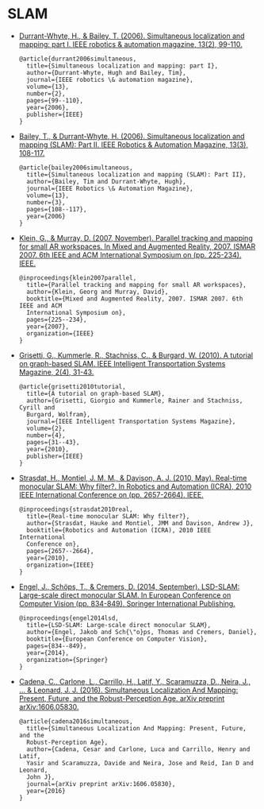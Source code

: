 # SLAM

- [Durrant-Whyte, H., & Bailey, T. (2006). Simultaneous localization and
  mapping: part I. IEEE robotics & automation magazine, 13(2),
  99-110.][DurrantBailey2006]

    ```
    @article{durrant2006simultaneous,
      title={Simultaneous localization and mapping: part I},
      author={Durrant-Whyte, Hugh and Bailey, Tim},
      journal={IEEE robotics \& automation magazine},
      volume={13},
      number={2},
      pages={99--110},
      year={2006},
      publisher={IEEE}
    }
    ```

- [Bailey, T., & Durrant-Whyte, H. (2006). Simultaneous localization and
  mapping (SLAM): Part II. IEEE Robotics & Automation Magazine, 13(3),
  108-117.][BaileyDurrant2006]

    ```
    @article{bailey2006simultaneous,
      title={Simultaneous localization and mapping (SLAM): Part II},
      author={Bailey, Tim and Durrant-Whyte, Hugh},
      journal={IEEE Robotics \& Automation Magazine},
      volume={13},
      number={3},
      pages={108--117},
      year={2006}
    }
    ```

- [Klein, G., & Murray, D. (2007, November). Parallel tracking and mapping for
  small AR workspaces.  In Mixed and Augmented Reality, 2007. ISMAR 2007. 6th
  IEEE and ACM International Symposium on (pp. 225-234).
  IEEE.][KleinMurray2007]

  ```
  @inproceedings{klein2007parallel,
    title={Parallel tracking and mapping for small AR workspaces},
    author={Klein, Georg and Murray, David},
    booktitle={Mixed and Augmented Reality, 2007. ISMAR 2007. 6th IEEE and ACM
    International Symposium on},
    pages={225--234},
    year={2007},
    organization={IEEE}
  }
  ```

- [Grisetti, G., Kummerle, R., Stachniss, C., & Burgard, W. (2010). A tutorial
  on graph-based SLAM. IEEE Intelligent Transportation Systems Magazine, 2(4),
  31-43.][GrisettiEtAl2010]

  ```
  @article{grisetti2010tutorial,
    title={A tutorial on graph-based SLAM},
    author={Grisetti, Giorgio and Kummerle, Rainer and Stachniss, Cyrill and
    Burgard, Wolfram},
    journal={IEEE Intelligent Transportation Systems Magazine},
    volume={2},
    number={4},
    pages={31--43},
    year={2010},
    publisher={IEEE}
  }
  ```

- [Strasdat, H., Montiel, J. M. M., & Davison, A. J. (2010, May). Real-time
  monocular SLAM: Why filter?. In Robotics and Automation (ICRA), 2010 IEEE
  International Conference on (pp. 2657-2664). IEEE.][StrasdatEtAl2010]

  ```
  @inproceedings{strasdat2010real,
    title={Real-time monocular SLAM: Why filter?},
    author={Strasdat, Hauke and Montiel, JMM and Davison, Andrew J},
    booktitle={Robotics and Automation (ICRA), 2010 IEEE International
    Conference on},
    pages={2657--2664},
    year={2010},
    organization={IEEE}
  }
  ```

- [Engel, J., Schöps, T., & Cremers, D. (2014, September). LSD-SLAM:
  Large-scale direct monocular SLAM. In European Conference on Computer Vision
  (pp. 834-849). Springer International Publishing.][EngelEtAl2014]

  ```
  @inproceedings{engel2014lsd,
    title={LSD-SLAM: Large-scale direct monocular SLAM},
    author={Engel, Jakob and Sch{\"o}ps, Thomas and Cremers, Daniel},
    booktitle={European Conference on Computer Vision},
    pages={834--849},
    year={2014},
    organization={Springer}
  }
  ```

- [Cadena, C., Carlone, L., Carrillo, H., Latif, Y., Scaramuzza, D., Neira, J.,
  ... & Leonard, J. J.  (2016). Simultaneous Localization And Mapping: Present,
  Future, and the Robust-Perception Age.  arXiv preprint
  arXiv:1606.05830.][CadenaEtAl2016]

  ```
  @article{cadena2016simultaneous,
    title={Simultaneous Localization And Mapping: Present, Future, and the
    Robust-Perception Age},
    author={Cadena, Cesar and Carlone, Luca and Carrillo, Henry and Latif,
    Yasir and Scaramuzza, Davide and Neira, Jose and Reid, Ian D and Leonard,
    John J},
    journal={arXiv preprint arXiv:1606.05830},
    year={2016}
  }
  ```

[DurrantBailey2006]: https://people.eecs.berkeley.edu/~pabbeel/cs287-fa09/readings/Durrant-Whyte_Bailey_SLAM-tutorial-I.pdf
[BaileyDurrant2006]: http://www-personal.acfr.usyd.edu.au/tbailey/papers/slamtute2.pdf
[KleinMurray2007]: http://www.robots.ox.ac.uk/~gk/publications/KleinMurray2007ISMAR.pdf
[GrisettiEtAl2010]: http://www2.informatik.uni-freiburg.de/~stachnis/pdf/grisetti10titsmag.pdf
[StrasdatEtAl2010]: https://www.doc.ic.ac.uk/~ajd/Publications/strasdat_etal_icra2010.pdf
[EngelEtAl2014]: https://vision.in.tum.de/_media/spezial/bib/engel14eccv.pdf
[CadenaEtAl2016]: http://www.arxiv.org/pdf/1606.05830v2.pdf
